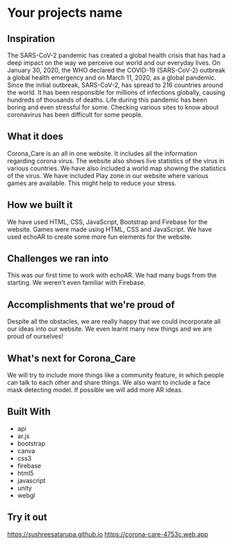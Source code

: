 # Your projects name

## Inspiration
The SARS-CoV-2 pandemic has created a global health crisis that has had a deep impact on the way we perceive our world and our everyday lives. On January 30, 2020, the WHO declared the COVID-19 (SARS-CoV-2) outbreak a global health emergency and on March 11, 2020, as a global pandemic. Since the initial outbreak, SARS-CoV-2, has spread to 216 countries around the world. It has been responsible for millions of infections globally, causing hundreds of thousands of deaths. Life during this pandemic has been boring and even stressful for some. Checking various sites to know about coronavirus has been difficult for some people.

## What it does
Corona_Care is an all in one website. It includes all the information regarding corona virus. The website also shows live statistics of the virus in various countries. We have also included a world map showing the statistics of the virus. We have included Play zone in our website where various games are available. This might help to reduce your stress.

## How we built it
We have used HTML, CSS, JavaScript, Bootstrap and Firebase for the website. Games were made using HTML, CSS and JavaScript. We have used echoAR to create some more fun elements for the website.

## Challenges we ran into
This was our first time to work with echoAR. We had many bugs from the starting. We weren't even familiar with Firebase.

## Accomplishments that we're proud of
Despite all the obstacles, we are really happy that we could incorporate all our ideas into our website. We even learnt many new things and we are proud of ourselves!

## What's next for Corona_Care
We will try to include more things like a community feature, in which people can talk to each other and share things. We also want to include a face mask detecting model. If possible we will add more AR ideas.

## Built With
- api
- ar.js
- bootstrap
- canva
- css3
- firebase
- html5
- javascript
- unity
- webgl

## Try it out
 https://sushreesatarupa.github.io
 https://corona-care-4753c.web.app
